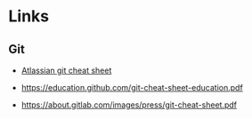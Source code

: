 # Links
## Git

- [Atlassian git cheat sheet](https://www.atlassian.com/git/tutorials/atlassian-git-cheatsheet)

- https://education.github.com/git-cheat-sheet-education.pdf
  
- https://about.gitlab.com/images/press/git-cheat-sheet.pdf

